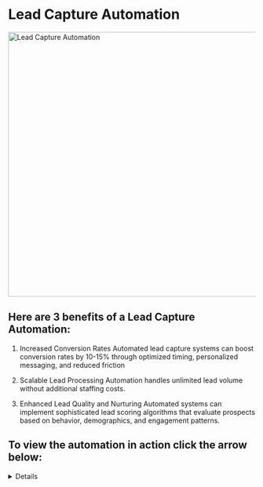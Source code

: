 # Lead Capture Automation

<img width="960" height="540" alt="Lead Capture Automation" src="https://github.com/user-attachments/assets/05348671-4e92-4ebd-87bc-a32a7d970e02" />

<h2>Here are 3 benefits of a Lead Capture Automation:</h2>

 1. Increased Conversion Rates 
Automated lead capture systems can boost conversion rates by 10-15% through optimized timing, personalized messaging, and reduced friction 

2. Scalable Lead Processing 
Automation handles unlimited lead volume without additional staffing costs. 

3. Enhanced Lead Quality and Nurturing 
Automated systems can implement sophisticated lead scoring algorithms that evaluate prospects based on behavior, demographics, and engagement patterns.


<h2>To view the automation in action click the arrow below:</h2> 

  <details close>

<div>

</summary>

[![Lead Capture Automation](https://i.vimeocdn.com/video/2031428810-6ba30f11f4e1bc6fdc67b82507e6e70d42f5febbc665699315b7467b7527f56e-d_640x480?&r=pad&region=us)](https://vimeo.com/1097172140 "Lead Capture Automation")
